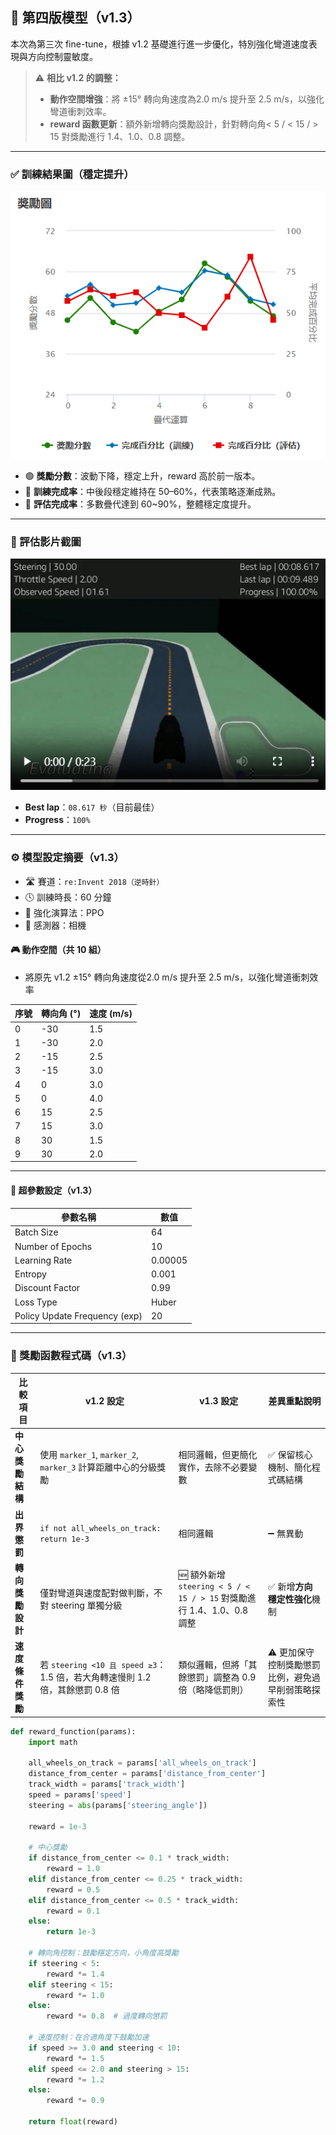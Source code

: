 ## 🔁 第四版模型（v1.3）

本次為第三次 fine-tune，根據 v1.2 基礎進行進一步優化，特別強化彎道速度表現與方向控制靈敏度。

> ⚠️ **相比 v1.2 的調整：**
> - **動作空間增強**：將 ±15° 轉向角速度為2.0 m/s 提升至 2.5 m/s，以強化彎道衝刺效率。
> - **reward 函數更新**：額外新增轉向獎勵設計，針對轉向角< 5 / < 15 / > 15 對獎勵進行 1.4、1.0、0.8 調整。

---

### ✅ 訓練結果圖（穩定提升）

![訓練圖 v1.3](images/training_v1.3.png)

- 🟢 **獎勵分數**：波動下降，穩定上升，reward 高於前一版本。
- 🔵 **訓練完成率**：中後段穩定維持在 50–60%，代表策略逐漸成熟。
- 🔴 **評估完成率**：多數疊代達到 60~90%，整體穩定度提升。

---

### 🎥 評估影片截圖

![評估影片 v1.3](images/eval_v1.3.png)

- **Best lap**：`08.617 秒`（目前最佳）
- **Progress**：`100%`

---

### ⚙️ 模型設定摘要（v1.3）

- 🛣 賽道：`re:Invent 2018（逆時針）`
- 🕓 訓練時長：60 分鐘
- 🤖 強化演算法：PPO
- 🎥 感測器：相機

#### 🎮 動作空間（共 10 組）

- 將原先 v1.2 ±15° 轉向角速度從2.0 m/s 提升至 2.5 m/s，以強化彎道衝刺效率

| 序號 | 轉向角 (°) | 速度 (m/s) |
|------|------------|------------|
| 0    | -30        | 1.5        |
| 1    | -30        | 2.0        |
| 2    | -15        | 2.5        |
| 3    | -15        | 3.0        |
| 4    | 0          | 3.0        |
| 5    | 0          | 4.0        |
| 6    | 15         | 2.5        |
| 7    | 15         | 3.0        |
| 8    | 30         | 1.5        |
| 9    | 30         | 2.0        |

---

#### 🔧 超參數設定（v1.3）

| 參數名稱                          | 數值      |
|----------------------------------|-----------|
| Batch Size                       | 64        |
| Number of Epochs                | 10        |
| Learning Rate                   | 0.00005   |
| Entropy                         | 0.001     |
| Discount Factor                 | 0.99      |
| Loss Type                       | Huber     |
| Policy Update Frequency (exp)  | 20        |

---

### 🧠 獎勵函數程式碼（v1.3）

| 比較項目       | v1.2 設定                                                    | v1.3 設定                                                   | 差異重點說明                      |
| ---------- | ---------------------------------------------------------- | --------------------------------------------------------- | --------------------------- |
| **中心獎勵結構** | 使用 `marker_1`, `marker_2`, `marker_3` 計算距離中心的分級獎勵          | 相同邏輯，但更簡化實作，去除不必要變數                                       | ✅ 保留核心機制、簡化程式碼結構            |
| **出界懲罰**   | `if not all_wheels_on_track: return 1e-3`                  | 相同邏輯                                                      | ➖ 無異動                       |
| **轉向獎勵設計** | 僅對彎道與速度配對做判斷，不對 steering 單獨分級                              | 🆕 額外新增 `steering < 5 / < 15 / > 15` 對獎勵進行 1.4、1.0、0.8 調整 | ✅ 新增**方向穩定性強化**機制           |
| **速度條件獎勵** | 若 `steering <10 且 speed ≥3`：1.5 倍，若大角轉速慢則 1.2 倍，其餘懲罰 0.8 倍 | 類似邏輯，但將「其餘懲罰」調整為 0.9 倍（略降低罰則）                             | ⚠️ 更加保守控制獎勵懲罰比例，避免過早削弱策略探索性 |

```python
def reward_function(params):
    import math

    all_wheels_on_track = params['all_wheels_on_track']
    distance_from_center = params['distance_from_center']
    track_width = params['track_width']
    speed = params['speed']
    steering = abs(params['steering_angle'])

    reward = 1e-3

    # 中心獎勵
    if distance_from_center <= 0.1 * track_width:
        reward = 1.0
    elif distance_from_center <= 0.25 * track_width:
        reward = 0.5
    elif distance_from_center <= 0.5 * track_width:
        reward = 0.1
    else:
        return 1e-3

    # 轉向角控制：鼓勵穩定方向，小角度高獎勵
    if steering < 5:
        reward *= 1.4
    elif steering < 15:
        reward *= 1.0
    else:
        reward *= 0.8  # 過度轉向懲罰

    # 速度控制：在合適角度下鼓勵加速
    if speed >= 3.0 and steering < 10:
        reward *= 1.5
    elif speed <= 2.0 and steering > 15:
        reward *= 1.2
    else:
        reward *= 0.9

    return float(reward)

